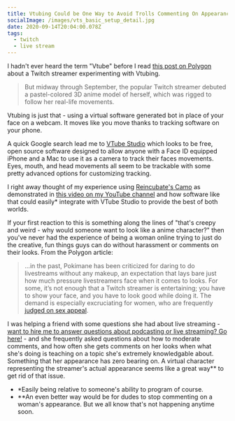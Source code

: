 ```yaml
---
title: Vtubing Could be One Way to Avoid Trolls Commenting On Appearance
socialImage: /images/vts_basic_setup_detail.jpg
date: 2020-09-14T20:04:00.078Z
tags:
  - twitch
  - live stream
---
```

I hadn't ever heard the term "Vtube" before I read [this post on Polygon](https://www.polygon.com/2020/9/14/21436437/pokimane-imane-anys-twitch-vtubing-vtuber-anime-livestream-mainstream-popularity) about a Twitch streamer experimenting with Vtubing. 

> But midway through September, the popular Twitch streamer debuted a pastel-colored 3D anime model of herself, which was rigged to follow her real-life movements.

Vtubing is just that - using a virtual software generated bot in place of your face on a webcam. It moves like you move thanks to tracking software on your phone.

A quick Google search lead me to [VTube Studio](https://denchisoft.github.io/) which looks to be free, open source software designed to allow anyone with a Face ID equipped iPhone and a Mac to use it as a camera to track their faces movements. Eyes, mouth, and head movements all seem to be trackable with some pretty advanced options for customizing tracking.

I right away thought of my experience using [Reincubate's Camo](https://reincubate.com/camo/) as demonstrated in [this video on my YouTube channel](https://www.youtube.com/watch?v=JYLFDJCp3MA) and how software like that could easily* integrate with VTube Studio to provide the best of both worlds.

If your first reaction to this is something along the lines of "that's creepy and weird - why would someone want to look like a anime character?" then you've never had the experience of being a woman online trying to just do the creative, fun things guys can do without harassment or comments on their looks. From the Polygon article:

> ...in the past, Pokimane has been criticized for daring to do livestreams without any makeup, an expectation that lays bare just how much pressure livestreamers face when it comes to looks. For some, it’s not enough that a Twitch streamer is entertaining; you have to show your face, and you have to look good while doing it. The demand is especially excruciating for women, who are frequently [judged on sex appeal](https://kotaku.com/theyre-attractive-theyre-women-and-they-play-games-li-5982137).

I was helping a friend with some questions she had about live streaming - [want to hire me to answer questions about podcasting or live streaming? Go here!](https://lemonproductions.ca/hire) - and she frequently asked questions about how to moderate comments, and how often she gets comments on her looks when what she's doing is teaching on a topic she's extremely knowledgable about. Something that her appearance has zero bearing on. A virtual character representing the streamer's actual appearance seems like a great way** to get rid of that issue.

* *Easily being relative to someone's ability to program of course.
* **An even better way would be for dudes to stop commenting on a woman's appearance. But we all know that's not happening anytime soon.